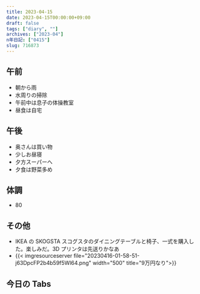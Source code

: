 ```yaml
---
title: 2023-04-15
date: 2023-04-15T00:00:00+09:00
draft: false
tags: ["diary", ""]
archives: ["2023-04"]
n年日記: ["0415"]
slug: 716873
---
```


## 午前

- 朝から雨
- 水周りの掃除
- 午前中は息子の体操教室
- 昼食は自宅

## 午後

- 奥さんは買い物
- 少しお昼寝
- 夕方スーパーへ
- 夕食は野菜多め

## 体調

- 80

## その他

- IKEA の SKOGSTA スコグスタのダイニングテーブルと椅子、一式を購入した。楽しみだ。3D プリンタは先送りかなあ
- {{< imgresourceserver file="20230416-01-58-51-j63DpcFP2b4b59f5Wl64.png" width="500" title="9万円なり">}}

## 今日の Tabs
